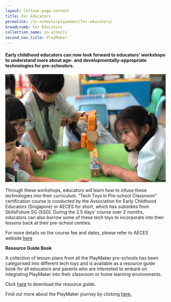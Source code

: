 ```yaml
---
layout: leftnav-page-content
title: For Educators
permalink: /in-schools/playmaker/for-educators/
breadcrumb: For Educators
collection_name: in-schools
second_nav_title: PlayMaker
---
```


#### Early childhood educators can now look forward to educators’ workshops to understand more about age- and developmentally-appropriate technologies for pre-schoolers.

![certification course image](/images/in-schools/playmaker/certification-course/playmaker-certification-course.jpg)

Through these workshops, educators will learn how to infuse these technologies into their curriculum. “Tech Toys in Pre-school Classroom” certification course is conducted by the Association for Early Childhood Educators (Singapore) or AECES for short, which has subsidies from SkillsFuture SG (SSG). During the 2.5 days' course over 2 months, educators can also borrow some of these tech toys to incorporate into their lessons back at their pre-school centres. 

For more details on the course fee and dates, please refer to AECES website <a href="https://www.aeces.org/programmes-project/continuing-education-programme/" target="_blank">here</a>

**Resource Guide Book**

A collection of lesson plans from all the PlayMaker pre-schools has been categorised into different tech toys and is available as a resource guide book for all educators and parents who are interested to embark on integrating PlayMaker into their classroom or home learning environments. 

Click [here](/files/playmaker/PlayMaker-Resource-Guidebook.pdf) to download the resource guide.

Find out more about the PlayMaker journey by clicking [here.](/in-schools/playmaker/our-journey/)
